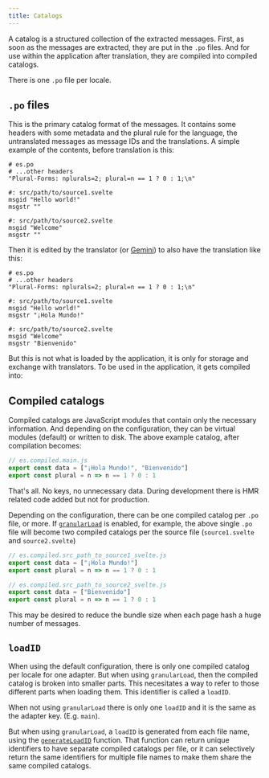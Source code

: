 ```yaml
---
title: Catalogs
---
```


A catalog is a structured collection of the extracted messages. First, as soon as
the messages are extracted, they are put in the `.po` files. And for use within the
application after translation, they are compiled into compiled catalogs.

There is one `.po` file per locale.

## `.po` files

This is the primary catalog format of the messages. It contains some headers with
some metadata and the plural rule for the language, the untranslated messages as
message IDs and the translations. A simple example of the contents, before
translation is this:

```po
# es.po
# ...other headers
"Plural-Forms: nplurals=2; plural=n == 1 ? 0 : 1;\n"

#: src/path/to/source1.svelte
msgid "Hello world!"
msgstr ""

#: src/path/to/source2.svelte
msgid "Welcome"
msgstr ""
```

Then it is edited by the translator (or [Gemini](/guides/gemini)) to also have
the translation like this:

```po
# es.po
# ...other headers
"Plural-Forms: nplurals=2; plural=n == 1 ? 0 : 1;\n"

#: src/path/to/source1.svelte
msgid "Hello world!"
msgstr "¡Hola Mundo!"

#: src/path/to/source2.svelte
msgid "Welcome"
msgstr "Bienvenido"
```

But this is not what is loaded by the application, it is only for storage and
exchange with translators. To be used in the application, it gets compiled into:

## Compiled catalogs

Compiled catalogs are JavaScript modules that contain only the necessary
information. And depending on the configuration, they can be virtual modules
(default) or written to disk. The above example catalog, after compilation
becomes:

```js
// es.compiled.main.js
export const data = ["¡Hola Mundo!", "Bienvenido"]
export const plural = n => n == 1 ? 0 : 1
```

That's all. No keys, no unnecessary data. During development there is HMR
related code added but not for production.

Depending on the configuration, there can be one compiled catalog per `.po`
file, or more. If [`granularLoad`](/reference/adapter-common/#granularload) is
enabled, for example, the above single `.po` file will become two compiled
catalogs per the source file (`source1.svelte` and `source2.svelte`)

```js
// es.compiled.src_path_to_source1_svelte.js
export const data = ["¡Hola Mundo!"]
export const plural = n => n == 1 ? 0 : 1
```

```js
// es.compiled.src_path_to_source2_svelte.js
export const data = ["Bienvenido"]
export const plural = n => n == 1 ? 0 : 1
```

This may be desired to reduce the bundle size when each page hash a huge number
of messages.

## `loadID`

When using the default configuration, there is only one compiled catalog per
locale for one adapter. But when using `granularLoad`, then the compiled
catalog is broken into smaller parts. This necesitates a way to refer to those
different parts when loading them. This identifier is called a `loadID`.

When not using `granularLoad` there is only one `loadID` and it is the same as
the adapter key. (E.g. `main`).

But when using `granularLoad`, a `loadID` is generated from each file name,
using the [`generateLoadID`](/reference/adapter-common/#generateloadid)
function. That function can return unique identifiers to have separate compiled
catalogs per file, or it can selectively return the same identifiers for
multiple file names to make them share the same compiled catalogs.
